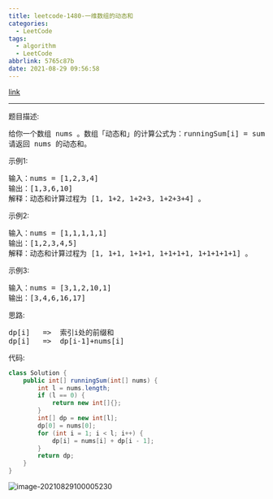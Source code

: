 ```yaml
---
title: leetcode-1480-一维数组的动态和
categories:
  - LeetCode
tags:
  - algorithm
  - LeetCode
abbrlink: 5765c87b
date: 2021-08-29 09:56:58
---
```


[link](https://leetcode-cn.com/problems/running-sum-of-1d-array/)

<hr/>

题目描述:

<pre>
给你一个数组 nums 。数组「动态和」的计算公式为：runningSum[i] = sum(nums[0]…nums[i]) 。
请返回 nums 的动态和。
</pre>

示例1:

<pre>
输入：nums = [1,2,3,4]
输出：[1,3,6,10]
解释：动态和计算过程为 [1, 1+2, 1+2+3, 1+2+3+4] 。
</pre>

示例2:

<pre>
输入：nums = [1,1,1,1,1]
输出：[1,2,3,4,5]
解释：动态和计算过程为 [1, 1+1, 1+1+1, 1+1+1+1, 1+1+1+1+1] 。
</pre>

示例3:

<pre>
输入：nums = [3,1,2,10,1]
输出：[3,4,6,16,17]
</pre>

思路:

<pre>
dp[i]	=>	索引i处的前缀和
dp[i]	=>	dp[i-1]+nums[i]
</pre>

代码:

```java
class Solution {
    public int[] runningSum(int[] nums) {
        int l = nums.length;
        if (l == 0) {
            return new int[]{};
        }
        int[] dp = new int[l];
        dp[0] = nums[0];
        for (int i = 1; i < l; i++) {
            dp[i] = nums[i] + dp[i - 1];
        }
        return dp;
    }
}
```

![image-20210829100005230](https://gitee.com/cao_ziqiang/img/raw/master/20210829100005.png)

